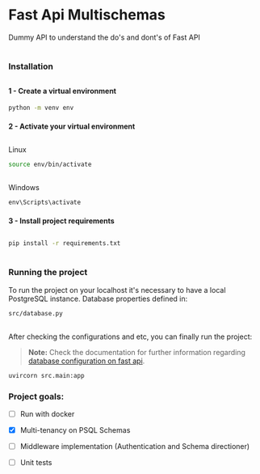 # **Fast Api Multischemas**
Dummy API to understand the do's and dont's of Fast API
#

### **Installation**
##
#### 1 - Create a virtual environment
```sh
python -m venv env
```

#### 2 - Activate your virtual environment
##
Linux 
```sh
source env/bin/activate
```
##
Windows
```cmd
env\Scripts\activate
```

#### 3 - Install project requirements
##

```sh
pip install -r requirements.txt
```
#
### **Running the project**
To run the project on your localhost it's necessary to have a local PostgreSQL instance. Database properties defined in:
```sh
src/database.py
```
## 
After checking the configurations and etc, you can finally run the project:
> **Note:** Check the documentation for further information regarding [database configuration on fast api](https://fastapi.tiangolo.com/tutorial/sql-databases/).

```sh
uvircorn src.main:app
```

### **Project goals**:
- [ ] Run with docker
- [x] Multi-tenancy on PSQL Schemas
- [ ] Middleware implementation (Authentication and Schema directioner)
- [ ] Unit tests





